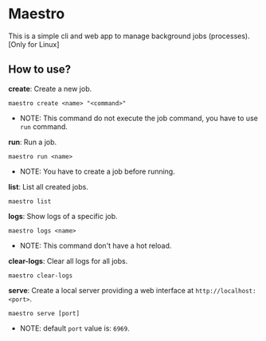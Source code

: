 # Maestro

This is a simple cli and web app to manage background jobs (processes). [Only for Linux]

## How to use?

**create**: Create a new job.

```shell
maestro create <name> "<command>"
```

- NOTE: This command do not execute the job command, you have to use `run` command.

**run**: Run a job.

```shell
maestro run <name>
```

- NOTE: You have to create a job before running.

**list**: List all created jobs.

```shell
maestro list
```

**logs**: Show logs of a specific job.

```shell
maestro logs <name>
```

- NOTE: This command don't have a hot reload.

**clear-logs**: Clear all logs for all jobs.

```shell
maestro clear-logs
```

**serve**: Create a local server providing a web interface at `http://localhost:<port>`.

```shell
maestro serve [port]
```

- NOTE: default `port` value is: `6969`.
